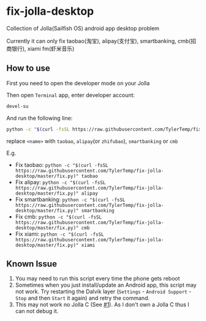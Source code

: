 # fix-jolla-desktop

Collection of Jolla(Sailfish OS) android app desktop problem

Currently it can only fix taobao(淘宝), alipay(支付宝), smartbanking, cmb(招商银行), xiami fm(虾米音乐)

## How to use

First you need to open the developer mode on your Jolla

Then open `Terminal` app, enter developer account:

```bash
devel-su
```

And run the following line:

```bash
python -c "$(curl -fsSL https://raw.githubusercontent.com/TylerTemp/fix-jolla-desktop/master/fix.py)" <name> ...
```

replace `<name>` with `taobao`, `alipay`(or `zhifubao`), `smartbanking` or `cmb`

E.g.

*   Fix taobao: `python -c "$(curl -fsSL https://raw.githubusercontent.com/TylerTemp/fix-jolla-desktop/master/fix.py)" taobao`
*   Fix alipay: `python -c "$(curl -fsSL https://raw.githubusercontent.com/TylerTemp/fix-jolla-desktop/master/fix.py)" alipay`
*   Fix smartbanking: `python -c "$(curl -fsSL https://raw.githubusercontent.com/TylerTemp/fix-jolla-desktop/master/fix.py)" smartbanking`
*   Fix cmb: `python -c "$(curl -fsSL https://raw.githubusercontent.com/TylerTemp/fix-jolla-desktop/master/fix.py)" cmb`
*   Fix xiami: `python -c "$(curl -fsSL https://raw.githubusercontent.com/TylerTemp/fix-jolla-desktop/master/fix.py)" xiami`

## Known Issue ##

1.  You may need to run this script every time the phone gets reboot
2.  Sometimes when you just install/update an Android app, this script
    may not work. Try restarting the Dalvik layer (`Settings` -
    `Android Support` - `Stop` and then `Start` it again) and retry the command.
3.  This may not work no Jolla C (See
    [#1](https://github.com/TylerTemp/fix-jolla-desktop/issues/1)).
    As I don't own a Jolla C thus I can not debug it.
